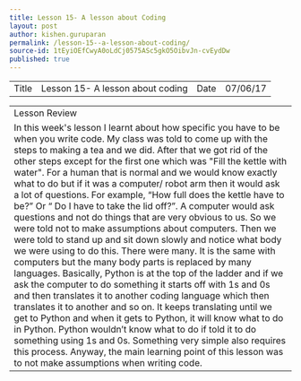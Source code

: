 ```yaml
---
title: Lesson 15- A lesson about Coding
layout: post
author: kishen.guruparan
permalink: /lesson-15--a-lesson-about-coding/
source-id: 1tEyiOEfCwyA0oLdCj0575ASc5gkO5OibvJn-cvEydDw
published: true
---
```

<table>
  <tr>
    <td>Title</td>
    <td>Lesson 15- A lesson about coding</td>
    <td>Date</td>
    <td>07/06/17</td>
  </tr>
</table>


<table>
  <tr>
    <td>Lesson Review</td>
  </tr>
  <tr>
    <td>In this week's lesson I learnt about how specific you have to be when you write code. My class was told to come up with the steps to making a tea and we did. After that we got rid of the other steps except for the first one which was "Fill the kettle with water". For a human that is normal and we would know exactly what to do but if it was a computer/ robot arm then it would ask a lot of questions. For example, “How full does the kettle have to be?” Or “ Do I have to take the lid off?”. A computer would ask questions and not do things that are very obvious to us. So we were told not to make assumptions about computers. Then we were told to stand up and sit down slowly and notice what body we were using to do this. There were many. It is the same with computers but the many body parts is replaced by many languages. Basically, Python is at the top of the ladder and if we ask the computer to do something it starts off with 1s and 0s and then translates it to another coding language which then translates it to another and so on. It keeps translating until we get to Python and when it gets to Python, it will know what to do in Python. Python wouldn’t know what to do if told it to do something using 1s and 0s. Something very simple also requires this process. Anyway, the main learning point of this lesson was to not make assumptions when writing code.</td>
  </tr>
</table>


